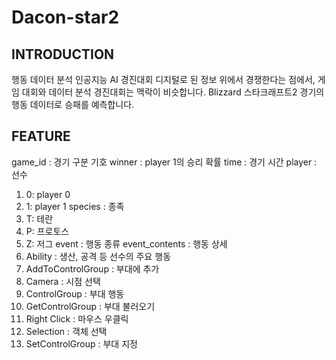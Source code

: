 # Dacon-star2

## INTRODUCTION

행동 데이터 분석 인공지능 AI 경진대회
디지털로 된 정보 위에서 경쟁한다는 점에서, 게임 대회와 데이터 분석 경진대회는 맥락이 비슷합니다.
Blizzard 스타크래프트2 경기의 행동 데이터로 승패를 예측합니다.



## FEATURE

game_id : 경기 구분 기호
winner : player 1의 승리 확률
time : 경기 시간
player : 선수
1) 0: player 0
2) 1: player 1
species : 종족
1) T: 테란
2) P: 프로토스
3) Z: 저그
event : 행동 종류
event_contents : 행동 상세
1) Ability : 생산, 공격 등 선수의 주요 행동
2) AddToControlGroup : 부대에 추가
3) Camera : 시점 선택
4) ControlGroup : 부대 행동
5) GetControlGroup : 부대 불러오기
6) Right Click : 마우스 우클릭
7) Selection : 객체 선택
8) SetControlGroup : 부대 지정
